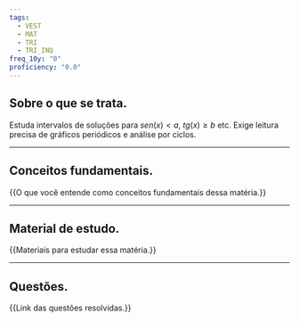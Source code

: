 ```yaml
---
tags:
  - VEST
  - MAT
  - TRI
  - TRI_INQ
freq_10y: "0"
proficiency: "0.0"
---
```

## Sobre o que se trata.

Estuda intervalos de soluções para $sen(x) < a$, $tg(x) ≥ b$ etc.
Exige leitura precisa de gráficos periódicos e análise por ciclos.

--- 
## Conceitos fundamentais.

{{O que você entende como conceitos fundamentais dessa matéria.}}

---
## Material de estudo.

{{Materiais para estudar essa matéria.}}

--- 
## Questões.

{{Link das questões resolvidas.}}